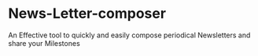 # News-Letter-composer
An Effective tool to quickly and easily compose periodical Newsletters and share your Milestones
